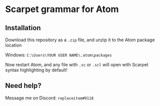 # Scarpet grammar for Atom

## Installation

Download this repository as a `.zip` file, and unzip it to the Atom package location

Windows: `C:\Users\YOUR USER NAME\.atom\packages`

Now restart Atom, and any file with `.sc` or `.scl` will open with Scarpet syntax highlighting by default!

## Need help?

Message me on Discord:
`replaceitem#9118`
